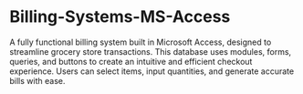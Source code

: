 # Billing-Systems-MS-Access
A fully functional billing system built in Microsoft Access, designed to streamline grocery store transactions. This database uses modules, forms, queries, and buttons to create an intuitive and efficient checkout experience. Users can select items, input quantities, and generate accurate bills with ease.
